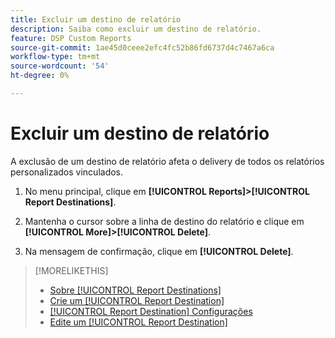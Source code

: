 ```yaml
---
title: Excluir um destino de relatório
description: Saiba como excluir um destino de relatório.
feature: DSP Custom Reports
source-git-commit: 1ae45d0ceee2efc4fc52b86fd6737d4c7467a6ca
workflow-type: tm+mt
source-wordcount: '54'
ht-degree: 0%

---
```



# Excluir um destino de relatório

A exclusão de um destino de relatório afeta o delivery de todos os relatórios personalizados vinculados.

1. No menu principal, clique em **[!UICONTROL Reports]>[!UICONTROL Report Destinations]**.

1. Mantenha o cursor sobre a linha de destino do relatório e clique em **[!UICONTROL More]>[!UICONTROL Delete]**.

1. Na mensagem de confirmação, clique em **[!UICONTROL Delete]**.

>[!MORELIKETHIS]
>
>* [Sobre [!UICONTROL Report Destinations]](/help/dsp/reports/report-destinations/report-destination-about.md)
>* [Crie um [!UICONTROL Report Destination]](/help/dsp/reports/report-destinations/report-destination-create.md)
>* [[!UICONTROL Report Destination] Configurações](/help/dsp/reports/report-destinations/report-destination-settings.md)
>* [Edite um [!UICONTROL Report Destination]](/help/dsp/reports/report-destinations/report-destination-edit.md)

